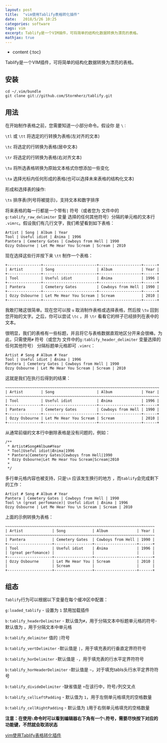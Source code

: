 ```yaml
---
layout: post
title:  "vim使用Tablify表格转化插件"
date:   2018/5/26 10:25
categories: software
tags: vim
excerpt: Tablify是一个VIM插件，可将简单的结构化数据转换为漂亮的表格。
mathjax: true
---
```


* content
{:toc}

Tablify是一个VIM插件，可将简单的结构化数据转换为漂亮的表格。

## 安装
```shell
cd ~/.vim/bundle
git clone git://github.com/Stormherz/tablify.git
```
## 用法

在开始制作表格之前，您需要知道一小部分命令。假设你  <Leader> 是  `\：`

`\tl` 或  `\tt`  将选定的行转换为表格(左对齐的文本)

`\tc` 将选定的行转换为表格(居中文本)  

`\tr` 将选定的行转换为表格(右对齐文本)

`\tu` 将所选表格转换为原始文本格式你想添加一些变化  

`\ta` 选择光标内任何形成的表格(也可以选择未来表格的结构化文本)

形成和选择表的操作:  

`\ts` 排序表(列号将被提示)，支持文本和数字排序

将来表格的每一行都是一个带有`|` 符号（或者您为 文件中的`g:tablify_raw_delimiter` 变量  选择的任何其他符号）分隔的单元格的文本行  `.vimrc`。假设我们有几行文字，我们希望看到如下表格：
```text
Artist | Song | Album | Year
Tool | Useful idiot | Ænima | 1996
Pantera | Cemetery Gates | Cowboys from Hell | 1990
Ozzy Osbourne | Let Me Hear You Scream | Scream | 2010
```
现在选择这些行并按下来  `\tt` 制作一个表格：
```text
+---------------+------------------------+-------------------+------+
| Artist        | Song                   | Album             | Year |
+---------------+------------------------+-------------------+------+
| Tool          | Useful idiot           | Ænima             | 1996 |
+---------------+------------------------+-------------------+------+
| Pantera       | Cemetery Gates         | Cowboys from Hell | 1990 |
+---------------+------------------------+-------------------+------+
| Ozzy Osbourne | Let Me Hear You Scream | Scream            | 2010 |
+---------------+------------------------+-------------------+------+
```

我敢打赌这很简单。现在您可以按  `u` 取消制作表格或选择表格，然后按  `\tu` 回到您开始的文字。之后，你可以尝试  `\tc` ，并  `\tr` 看看它的样子已经排列在表中的文本。

很明显，我们的表格有一些标题，并且将它与表格数据直观地区分开来会很棒。为此，只需使用`#` 符号（或您为 文件中的`g:tablify_header_delimiter` 变量选择的任何其他符号）  分隔标题单元格即可  `.vimrc`：  
```text
Artist # Song # Album # Year
Tool | Useful idiot | Ænima | 1996
Pantera | Cemetery Gates | Cowboys from Hell | 1990
Ozzy Osbourne | Let Me Hear You Scream | Scream | 2010
```
这就是我们在执行后得到的结果：
```text
~~~~~~~~~~~~~~~~~~~~~~~~~~~~~~~~~~~~~~~~~~~~~~~~~~~~~~~~~~~~~~~~~~~~~
| Artist        | Song                   | Album             | Year |
~~~~~~~~~~~~~~~~~~~~~~~~~~~~~~~~~~~~~~~~~~~~~~~~~~~~~~~~~~~~~~~~~~~~~
| Tool          | Useful idiot           | Ænima             | 1996 |
+---------------+------------------------+-------------------+------+
| Pantera       | Cemetery Gates         | Cowboys from Hell | 1990 |
+---------------+------------------------+-------------------+------+
| Ozzy Osbourne | Let Me Hear You Scream | Scream            | 2010 |
+---------------+------------------------+-------------------+------+
```

从通常前缀的文本行中删除表格是没有问题的，例如：
```text
/**
 * Artist#Song#Album#Year
 * Tool|Useful idiot|Ænima|1996
 * Pantera|Cemetery Gates|Cowboys from Hell|1990
 * Ozzy Osbourne|Let Me Hear You Scream|Scream|2010
 *
 */
```
多行单元格内容也被支持，只是`\n` 应该发生换行的地方  ，而`tablify`会完成剩下的工作：

```text
Artist # Song # Album # Year
Pantera | Cemetery Gates | Cowboys from Hell | 1990
Tool \n (great perfomance)| Useful idiot | Ænima | 1996
Ozzy Osbourne | Let Me Hear You \n Scream | Scream | 2010
```
上面的示例转换为表格：
```text
~~~~~~~~~~~~~~~~~~~~~~~~~~~~~~~~~~~~~~~~~~~~~~~~~~~~~~~~~~~~~~~~~~~
| Artist             | Song            | Album             | Year |
~~~~~~~~~~~~~~~~~~~~~~~~~~~~~~~~~~~~~~~~~~~~~~~~~~~~~~~~~~~~~~~~~~~
| Pantera            | Cemetery Gates  | Cowboys from Hell | 1990 |
+--------------------+-----------------+-------------------+------+
| Tool               | Useful idiot    | Ænima             | 1996 |
| (great perfomance) |                 |                   |      |
+--------------------+-----------------+-------------------+------+
| Ozzy Osbourne      | Let Me Hear You | Scream            | 2010 |
|                    | Scream          |                   |      |
+--------------------+-----------------+-------------------+------+
```

## 组态
`Tablify`行为可以根据以下变量在每个缓冲区中配置：  

`g:loaded_tablify` - 设置为  `1` 禁用加载插件  

`b:tablify_headerDelimiter` - 默认值为`#`，用于分隔文本中标题单元格的符号- 默认值为  ，用于分隔文本中单元格  

`b:tablify_delimiter` 值的  `|`符号  


`b:tablify_vertDelimiter` -默认值是  `|`，用于填充表的行垂直定界符符号  

`b:tablify_horDelimiter` -默认值是  `-`，用于填充表的行水平定界符符号  

`b:tablify_horHeaderDelimiter` -默认值是  `~`，对于填充tabls头行水平定界符符号  

`b:tablify_divideDelimiter` -缺省值是  `+`在该行中，符号`/`列交叉点  


`b:tablify_cellLeftPadding` - 默认值为  `1`，用于左侧单元格填充的空格数量  

`b:tablify_cellRightPadding` - 默认值为  `1`用于右侧单元格填充的空格数量 


**注意：在使用`\`命令时可以看到编辑器右下角有一个`\`符号，需要尽快按下对应的功能键，不然就会取消状态** 

[vim使用Tablify表格转化插件](https://gzwawj.github.io/archives/9)